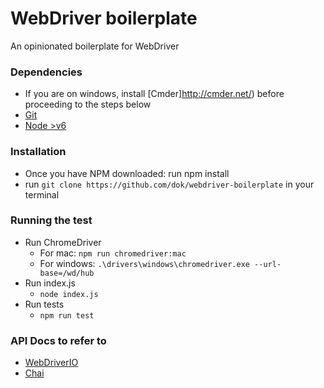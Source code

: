 WebDriver boilerplate
=========================

An opinionated boilerplate for WebDriver

### Dependencies

- If you are on windows, install [Cmder]http://cmder.net/) before proceeding to the steps below
- [Git](https://git-scm.com/download/)
- [Node >v6](https://docs.npmjs.com/getting-started/installing-node)

### Installation

- Once you have NPM downloaded: run npm install 
- run `git clone https://github.com/dok/webdriver-boilerplate` in your terminal

### Running the test

- Run ChromeDriver
  - For mac: `npm run chromedriver:mac`
  - For windows: `.\drivers\windows\chromedriver.exe --url-base=/wd/hub`
- Run index.js
  - `node index.js`
- Run tests
  - `npm run test`


### API Docs to refer to

- [WebDriverIO](http://webdriver.io/api.html)
- [Chai](http://chaijs.com/api/bdd/)
